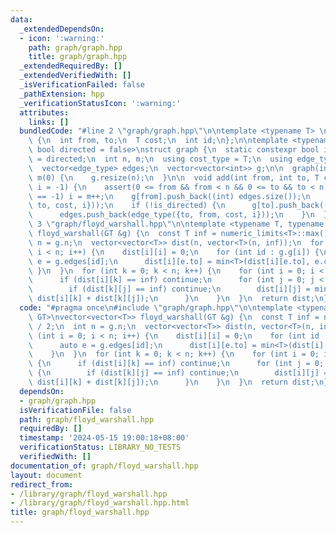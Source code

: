 ```yaml
---
data:
  _extendedDependsOn:
  - icon: ':warning:'
    path: graph/graph.hpp
    title: graph/graph.hpp
  _extendedRequiredBy: []
  _extendedVerifiedWith: []
  _isVerificationFailed: false
  _pathExtension: hpp
  _verificationStatusIcon: ':warning:'
  attributes:
    links: []
  bundledCode: "#line 2 \"graph/graph.hpp\"\n\ntemplate <typename T> \nstruct Edge\
    \ {\n  int from, to;\n  T cost;\n  int id;\n};\n\ntemplate <typename T = int,\
    \ bool directed = false>\nstruct graph {\n  static constexpr bool is_directed\
    \ = directed;\n  int n, m;\n  using cost_type = T;\n  using edge_type = Edge<T>;\n\
    \  vector<edge_type> edges;\n  vector<vector<int>> g;\n\n  graph(int _n) : n(_n),\
    \ m(0) {\n    g.resize(n);\n  }\n\n  void add(int from, int to, T cost = 1, int\
    \ i = -1) {\n    assert(0 <= from && from < n && 0 <= to && to < n);\n    if (i\
    \ == -1) i = m++;\n    g[from].push_back((int) edges.size());\n    edges.push_back(edge_type({from,\
    \ to, cost, i}));\n    if (!is_directed) {\n      g[to].push_back((int) edges.size());\n\
    \      edges.push_back(edge_type({to, from, cost, i}));\n    }\n  }\n};\n#line\
    \ 3 \"graph/floyd_warshall.hpp\"\n\ntemplate <typename T, typename GT>\nvector<vector<T>>\
    \ floyd_warshall(GT &g) {\n  const T inf = numeric_limits<T>::max() / 2;\n  int\
    \ n = g.n;\n  vector<vector<T>> dist(n, vector<T>(n, inf));\n  for (int i = 0;\
    \ i < n; i++) {\n    dist[i][i] = 0;\n    for (int id : g.g[i]) {\n      auto\
    \ e = g.edges[id];\n      dist[i][e.to] = min<T>(dist[i][e.to], e.cost);\n   \
    \ }\n  }\n  for (int k = 0; k < n; k++) {\n    for (int i = 0; i < n; i++) {\n\
    \      if (dist[i][k] == inf) continue;\n      for (int j = 0; j < n; j++) {\n\
    \        if (dist[k][j] == inf) continue;\n        dist[i][j] = min(dist[i][j],\
    \ dist[i][k] + dist[k][j]);\n      }\n    }\n  }\n  return dist;\n}\n"
  code: "#pragma once\n#include \"graph/graph.hpp\"\n\ntemplate <typename T, typename\
    \ GT>\nvector<vector<T>> floyd_warshall(GT &g) {\n  const T inf = numeric_limits<T>::max()\
    \ / 2;\n  int n = g.n;\n  vector<vector<T>> dist(n, vector<T>(n, inf));\n  for\
    \ (int i = 0; i < n; i++) {\n    dist[i][i] = 0;\n    for (int id : g.g[i]) {\n\
    \      auto e = g.edges[id];\n      dist[i][e.to] = min<T>(dist[i][e.to], e.cost);\n\
    \    }\n  }\n  for (int k = 0; k < n; k++) {\n    for (int i = 0; i < n; i++)\
    \ {\n      if (dist[i][k] == inf) continue;\n      for (int j = 0; j < n; j++)\
    \ {\n        if (dist[k][j] == inf) continue;\n        dist[i][j] = min(dist[i][j],\
    \ dist[i][k] + dist[k][j]);\n      }\n    }\n  }\n  return dist;\n}\n"
  dependsOn:
  - graph/graph.hpp
  isVerificationFile: false
  path: graph/floyd_warshall.hpp
  requiredBy: []
  timestamp: '2024-05-15 19:00:18+08:00'
  verificationStatus: LIBRARY_NO_TESTS
  verifiedWith: []
documentation_of: graph/floyd_warshall.hpp
layout: document
redirect_from:
- /library/graph/floyd_warshall.hpp
- /library/graph/floyd_warshall.hpp.html
title: graph/floyd_warshall.hpp
---
```


